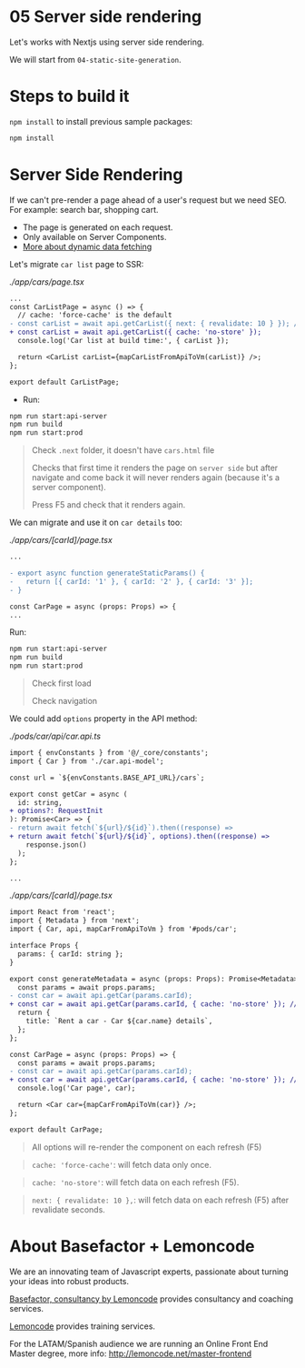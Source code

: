 # 05 Server side rendering

Let's works with Nextjs using server side rendering.

We will start from `04-static-site-generation`.

# Steps to build it

`npm install` to install previous sample packages:

```bash
npm install
```

# Server Side Rendering

If we can't pre-render a page ahead of a user's request but we need SEO. For example: search bar, shopping cart.

- The page is generated on each request.
- Only available on Server Components.
- [More about dynamic data fetching](https://nextjs.org/docs/app/building-your-application/data-fetching/fetching#dynamic-data-fetching)

Let's migrate `car list` page to SSR:

_./app/cars/page.tsx_

```diff
...
const CarListPage = async () => {
  // cache: 'force-cache' is the default
- const carList = await api.getCarList({ next: { revalidate: 10 } }); // In seconds
+ const carList = await api.getCarList({ cache: 'no-store' });
  console.log('Car list at build time:', { carList });

  return <CarList carList={mapCarListFromApiToVm(carList)} />;
};

export default CarListPage;

```

- Run:

```bash
npm run start:api-server
npm run build
npm run start:prod
```

> Check `.next` folder, it doesn't have `cars.html` file
>
> Checks that first time it renders the page on `server side` but after navigate and come back it will never renders again (because it's a server component).
>
> Press F5 and check that it renders again.

We can migrate and use it on `car details` too:

_./app/cars/\[carId\]/page.tsx_

```diff
...

- export async function generateStaticParams() {
-   return [{ carId: '1' }, { carId: '2' }, { carId: '3' }];
- }

const CarPage = async (props: Props) => {
...
```

Run:

```bash
npm run start:api-server
npm run build
npm run start:prod
```

> Check first load
>
> Check navigation

We could add `options` property in the API method:

_./pods/car/api/car.api.ts_

```diff
import { envConstants } from '@/_core/constants';
import { Car } from './car.api-model';

const url = `${envConstants.BASE_API_URL}/cars`;

export const getCar = async (
  id: string,
+ options?: RequestInit
): Promise<Car> => {
- return await fetch(`${url}/${id}`).then((response) =>
+ return await fetch(`${url}/${id}`, options).then((response) =>
    response.json()
  );
};

...

```

_./app/cars/\[carId\]/page.tsx_

```diff
import React from 'react';
import { Metadata } from 'next';
import { Car, api, mapCarFromApiToVm } from '#pods/car';

interface Props {
  params: { carId: string };
}

export const generateMetadata = async (props: Props): Promise<Metadata> => {
  const params = await props.params;
- const car = await api.getCar(params.carId);
+ const car = await api.getCar(params.carId, { cache: 'no-store' }); // Check 'force-cache' too
  return {
    title: `Rent a car - Car ${car.name} details`,
  };
};

const CarPage = async (props: Props) => {
  const params = await props.params;
- const car = await api.getCar(params.carId);
+ const car = await api.getCar(params.carId, { cache: 'no-store' }); // Check 'force-cache' too
  console.log('Car page', car);

  return <Car car={mapCarFromApiToVm(car)} />;
};

export default CarPage;

```

> All options will re-render the component on each refresh (F5)

> `cache: 'force-cache'`: will fetch data only once.

>`cache: 'no-store'`: will fetch data on each refresh (F5).

>`next: { revalidate: 10 },`: will fetch data on each refresh (F5) after revalidate seconds.

# About Basefactor + Lemoncode

We are an innovating team of Javascript experts, passionate about turning your ideas into robust products.

[Basefactor, consultancy by Lemoncode](http://www.basefactor.com) provides consultancy and coaching services.

[Lemoncode](http://lemoncode.net/services/en/#en-home) provides training services.

For the LATAM/Spanish audience we are running an Online Front End Master degree, more info: http://lemoncode.net/master-frontend
